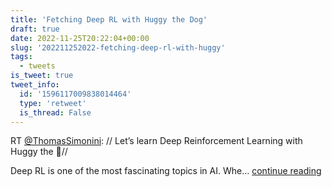 ```yaml
---
title: 'Fetching Deep RL with Huggy the Dog'
draft: true
date: 2022-11-25T20:22:04+00:00
slug: '202211252022-fetching-deep-rl-with-huggy'
tags:
  - tweets
is_tweet: true
tweet_info:
  id: '1596117009838014464'
  type: 'retweet'
  is_thread: False
---
```




RT [@ThomasSimonini](https://x.com/ThomasSimonini): // Let’s learn Deep Reinforcement Learning with Huggy the 🐶//

Deep RL is one of the most fascinating topics in AI. Whe… [continue reading](https://x.com/sytelus/status/1596117009838014464)
